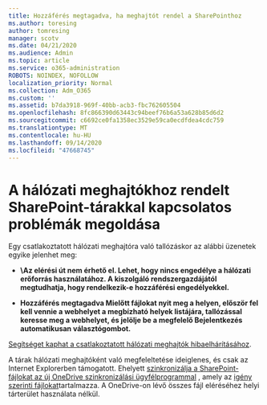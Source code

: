 ```yaml
---
title: Hozzáférés megtagadva, ha meghajtót rendel a SharePointhoz
ms.author: toresing
author: tomresing
manager: scotv
ms.date: 04/21/2020
ms.audience: Admin
ms.topic: article
ms.service: o365-administration
ROBOTS: NOINDEX, NOFOLLOW
localization_priority: Normal
ms.collection: Adm_O365
ms.custom: ''
ms.assetid: b7da3918-969f-40bb-acb3-fbc762605504
ms.openlocfilehash: 8fc866390d63443c94beef76b6a53a628b85d6d2
ms.sourcegitcommit: c6692ce0fa1358ec3529e59ca0ecdfdea4cdc759
ms.translationtype: MT
ms.contentlocale: hu-HU
ms.lasthandoff: 09/14/2020
ms.locfileid: "47668745"
---
```

# <a name="fix-problems-with-sharepoint-libraries-mapped-to-network-drives"></a>A hálózati meghajtókhoz rendelt SharePoint-tárakkal kapcsolatos problémák megoldása

Egy csatlakoztatott hálózati meghajtóra való tallózáskor az alábbi üzenetek egyike jelenhet meg:
  
- **\\Az elérési út nem érhető el. Lehet, hogy nincs engedélye a hálózati erőforrás használatához. A kiszolgáló rendszergazdájától megtudhatja, hogy rendelkezik-e hozzáférési engedélyekkel.**

- **Hozzáférés megtagadva Mielőtt fájlokat nyit meg a helyen, először fel kell vennie a webhelyet a megbízható helyek listájára, tallózással keresse meg a webhelyet, és jelölje be a megfelelő Bejelentkezés automatikusan választógombot.**

[Segítséget kaphat a csatlakoztatott hálózati meghajtók hibaelhárításához](https://docs.microsoft.com/sharepoint/support/administration/troubleshoot-mapped-network-drives).
  
A tárak hálózati meghajtóként való megfeleltetése ideiglenes, és csak az Internet Explorerben támogatott. Ehelyett [szinkronizálja a SharePoint-fájlokat az új OneDrive szinkronizálási ügyfélprogrammal](https://support.office.com/article/6de9ede8-5b6e-4503-80b2-6190f3354a88.aspx) , amely az [igény szerinti fájlokat](https://support.office.com/article/0e6860d3-d9f3-4971-b321-7092438fb38e.aspx)tartalmazza. A OneDrive-on lévő összes fájl eléréséhez helyi tárterület használata nélkül.
  